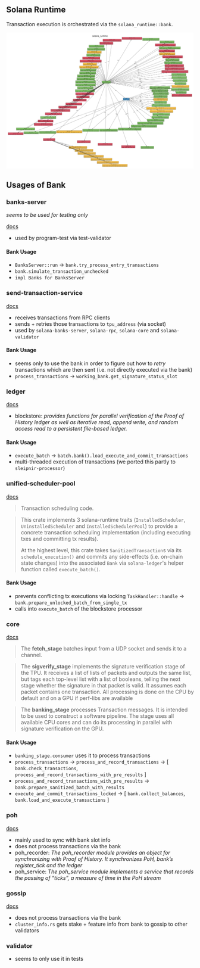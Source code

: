 ## Solana Runtime

Transaction execution is orchestrated via the `solana_runtime::bank`.

![solana_runtime-bank.svg ](solana_runtime-bank.svg)

## Usages of Bank

### banks-server

_seems to be used for testing only_

[docs](https://docs.rs/solana-banks-server/latest/solana_banks_server/)

- used by program-test via test-validator

#### Bank Usage

- `BanksServer::run` -> `bank.try_process_entry_transactions`
- `bank.simulate_transaction_unchecked`
- `impl Banks for BanksServer`


### send-transaction-service

[docs](https://docs.rs/solana-send-transaction-service/latest/solana_send_transaction_service/)

- receives transactions from RPC clients
- sends + retries those transactions to `tpu_address` (via socket)
- used by `solana-banks-server`, `solana-rpc`, `solana-core` and `solana-validator`

#### Bank Usage

- seems only to use the bank in order to figure out how to _retry_ transactions which are then
  sent (i.e. not directly executed via the bank)
- `process_transactions` -> `working_bank.get_signature_status_slot`

### ledger

[docs](https://docs.rs/solana-ledger/latest/solana_ledger/)

- blockstore: _provides functions for parallel verification of the Proof of History ledger as well as
iterative read, append write, and random access read to a persistent file-based ledger._

#### Bank Usage

- `execute_batch` -> `batch.bank().load_execute_and_commit_transactions`
- multi-threaded execution of transactions (we ported this partly to `sleipnir-processor`)

### unified-scheduler-pool

[docs](https://docs.rs/solana-unified-scheduler-pool/latest/solana_unified_scheduler_pool/)

> Transaction scheduling code.

> This crate implements 3 solana-runtime traits (`InstalledScheduler`, `UninstalledScheduler` and
> `InstalledSchedulerPool`) to provide a concrete transaction scheduling implementation
> (including executing txes and committing tx results).
>
> At the highest level, this crate takes `SanitizedTransaction`s via its `schedule_execution()`
> and commits any side-effects (i.e. on-chain state changes) into the associated `Bank` via
> `solana-ledger`'s helper function called `execute_batch()`.

#### Bank Usage

- prevents conflicting tx executions via locking `TaskHandler::handle` -> `bank.prepare_unlocked_batch_from_single_tx`
- calls into `execute_batch` of the blockstore processor

### core

[docs](https://docs.rs/solana-core/latest/solana_core/)

> The **fetch_stage** batches input from a UDP socket and sends it to a channel.

> The **sigverify_stage** implements the signature verification stage of the TPU. It receives a
> list of lists of packets and outputs the same list, but tags each top-level list with a
> list of booleans, telling the next stage whether the signature in that packet is valid. It
> assumes each packet contains one transaction. All processing is done on the CPU by default
> and on a GPU if perf-libs are available

> The **banking_stage** processes Transaction messages. It is intended to be used to construct a
> software pipeline. The stage uses all available CPU cores and can do its processing in
> parallel with signature verification on the GPU.

#### Bank Usage

- `banking_stage.consumer` uses it to process transactions
- `process_transactions` -> `process_and_record_transactions` -> [ `bank.check_transactions`, `process_and_record_transactions_with_pre_results` ]
- `process_and_record_transactions_with_pre_results` -> `bank.prepare_sanitized_batch_with_results`
- `execute_and_commit_transactions_locked` -> [ `bank.collect_balances`, `bank.load_and_execute_transactions` ]

### poh

[docs](https://docs.rs/solana-poh/latest/solana_poh/)

- mainly used to sync with bank slot info
- does not process transactions via the bank
- poh_recorder: _The poh_recorder module provides an object for synchronizing with Proof of History. It synchronizes PoH, bank’s register_tick and the ledger_
- poh_service: _The poh_service module implements a service that records the passing of “ticks”, a measure of time in the PoH stream_

### gossip

[docs](https://docs.rs/solana-gossip/latest/solana_gossip/)

- does not process transactions via the bank
- `cluster_info.rs` gets stake + feature info from bank to gossip to other validators

### validator

- seems to only use it in tests

